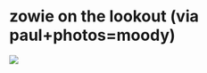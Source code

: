 <!--
id: 15817894
link: http://tumblr.atmos.org/post/15817894/zowie-on-the-lookout-via-paul-photos-moody
slug: zowie-on-the-lookout-via-paul-photos-moody
date: Tue Oct 16 2007 09:04:58 GMT-0700 (PDT)
publish: 2007-10-016
tags: 
title: zowie on the lookout (via paul+photos=moody)
-->


zowie on the lookout (via paul+photos=moody)
============================================

![](http://24.media.tumblr.com/15817894_500.jpg)

